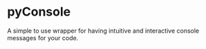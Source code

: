 # pyConsole
 A simple to use wrapper for having intuitive and interactive console messages for your code.
